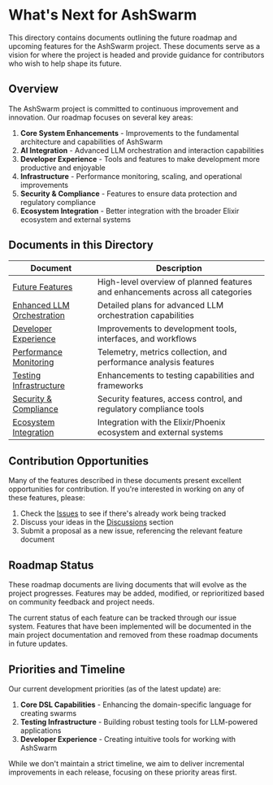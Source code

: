 # What's Next for AshSwarm

This directory contains documents outlining the future roadmap and upcoming features for the AshSwarm project. These documents serve as a vision for where the project is headed and provide guidance for contributors who wish to help shape its future.

## Overview

The AshSwarm project is committed to continuous improvement and innovation. Our roadmap focuses on several key areas:

1. **Core System Enhancements** - Improvements to the fundamental architecture and capabilities of AshSwarm
2. **AI Integration** - Advanced LLM orchestration and interaction capabilities
3. **Developer Experience** - Tools and features to make development more productive and enjoyable
4. **Infrastructure** - Performance monitoring, scaling, and operational improvements
5. **Security & Compliance** - Features to ensure data protection and regulatory compliance
6. **Ecosystem Integration** - Better integration with the broader Elixir ecosystem and external systems

## Documents in this Directory

| Document | Description |
|----------|-------------|
| [Future Features](./future_features.md) | High-level overview of planned features and enhancements across all categories |
| [Enhanced LLM Orchestration](./enhanced_llm_orchestration.md) | Detailed plans for advanced LLM orchestration capabilities |
| [Developer Experience](./developer_experience.md) | Improvements to development tools, interfaces, and workflows |
| [Performance Monitoring](./performance_monitoring.md) | Telemetry, metrics collection, and performance analysis features |
| [Testing Infrastructure](./testing_infrastructure.md) | Enhancements to testing capabilities and frameworks |
| [Security & Compliance](./security_compliance.md) | Security features, access control, and regulatory compliance tools |
| [Ecosystem Integration](./ecosystem_integration.md) | Integration with the Elixir/Phoenix ecosystem and external systems |

## Contribution Opportunities

Many of the features described in these documents present excellent opportunities for contribution. If you're interested in working on any of these features, please:

1. Check the [Issues](https://github.com/user/ash_swarm/issues) to see if there's already work being tracked
2. Discuss your ideas in the [Discussions](https://github.com/user/ash_swarm/discussions) section
3. Submit a proposal as a new issue, referencing the relevant feature document

## Roadmap Status

These roadmap documents are living documents that will evolve as the project progresses. Features may be added, modified, or reprioritized based on community feedback and project needs.

The current status of each feature can be tracked through our issue system. Features that have been implemented will be documented in the main project documentation and removed from these roadmap documents in future updates.

## Priorities and Timeline

Our current development priorities (as of the latest update) are:

1. **Core DSL Capabilities** - Enhancing the domain-specific language for creating swarms
2. **Testing Infrastructure** - Building robust testing tools for LLM-powered applications
3. **Developer Experience** - Creating intuitive tools for working with AshSwarm

While we don't maintain a strict timeline, we aim to deliver incremental improvements in each release, focusing on these priority areas first. 